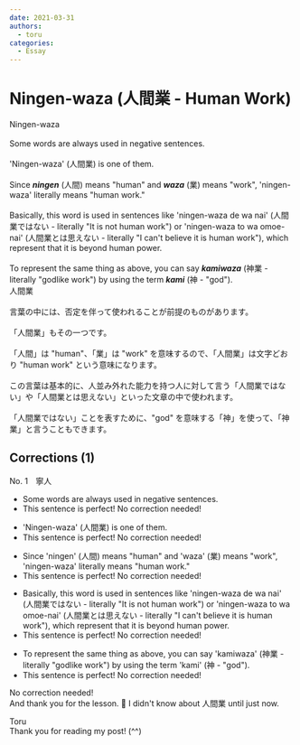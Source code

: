 ```yaml
---
date: 2021-03-31
authors:
  - toru
categories:
  - Essay
---
```


<h1 id="subject_show">Ningen-waza (人間業 - Human Work)</h1>
<div class="date" hidden>Mar 31, 2021 17:16</div>
<div id="post"><div id="body_show_ori">
Ningen-waza<br/><br/>Some words are always used in negative sentences.<br/><br/>'Ningen-waza' (人間業) is one of them.<br/><br/>Since <strong><em>ningen</em></strong> (人間) means "human" and <strong><em>waza</em></strong> (業) means "work", 'ningen-waza' literally means "human work."<br/><br/>Basically, this word is used in sentences like 'ningen-waza de wa nai' (人間業ではない - literally "It is not human work") or 'ningen-waza to wa omoe-nai' (人間業とは思えない - literally "I can't believe it is human work"), which represent that it is beyond human power.<br/><br/>To represent the same thing as above, you can say <strong><em>kamiwaza</em></strong> (神業 - literally "godlike work") by using the term <strong><em>kami</em></strong> (神 - "god").
</div></div>

<!-- more -->

<div id="post_ja"><div id="body_show_mo">
人間業<br/><br/>言葉の中には、否定を伴って使われることが前提のものがあります。<br/><br/>「人間業」もその一つです。<br/><br/>「人間」は "human"、「業」は "work" を意味するので、「人間業」は文字どおり "human work" という意味になります。<br/><br/>この言葉は基本的に、人並み外れた能力を持つ人に対して言う「人間業ではない」や「人間業とは思えない」といった文章の中で使われます。<br/><br/>「人間業ではない」ことを表すために、"god" を意味する「神」を使って、「神業」と言うこともできます。
</div></div>

## Corrections (1)
<div id="block"><div class="first_name"> No. 1　<span class="just_name">寧人</span></div><div id="block2">
<ul class="correction_field">
<li class="incorrect">Some words are always used in negative sentences.</li>
<li class="corrected perfect">This sentence is perfect! No correction needed!</li>
</ul>
<ul class="correction_field">
<li class="incorrect">'Ningen-waza' (人間業) is one of them.</li>
<li class="corrected perfect">This sentence is perfect! No correction needed!</li>
</ul>
<ul class="correction_field">
<li class="incorrect">Since 'ningen' (人間) means "human" and 'waza' (業) means "work", 'ningen-waza' literally means "human work."</li>
<li class="corrected perfect">This sentence is perfect! No correction needed!</li>
</ul>
<ul class="correction_field">
<li class="incorrect">Basically, this word is used in sentences like 'ningen-waza de wa nai' (人間業ではない - literally "It is not human work") or 'ningen-waza to wa omoe-nai' (人間業とは思えない - literally "I can't believe it is human work"), which represent that it is beyond human power.</li>
<li class="corrected perfect">This sentence is perfect! No correction needed!</li>
</ul>
<ul class="correction_field">
<li class="incorrect">To represent the same thing as above, you can say 'kamiwaza' (神業 - literally "godlike work") by using the term 'kami' (神 - "god").</li>
<li class="corrected perfect">This sentence is perfect! No correction needed!</li>
</ul>
<p class="comment_small">
 No correction needed!
 <br/>
 And thank you for the lesson. 🙏 I didn't know about 人間業 until just now.
</p>

</div><div class="name"><span class="just_name">Toru</span><br>
Thank you for reading my post! (^^)
</div>
</div>
